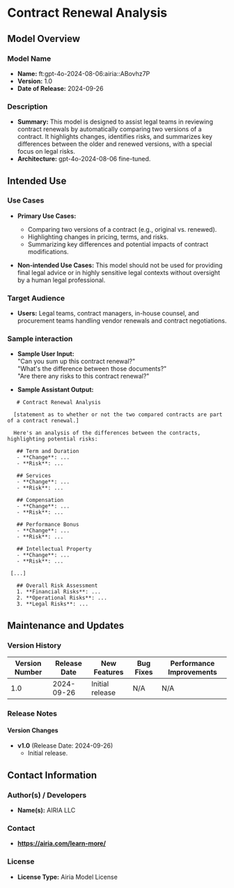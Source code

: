 # Contract Renewal Analysis

## Model Overview

### Model Name
- **Name:** ft:gpt-4o-2024-08-06:airia::ABovhz7P
- **Version:** 1.0
- **Date of Release:** 2024-09-26

### Description
- **Summary:** This model is designed to assist legal teams in reviewing contract renewals by automatically comparing two versions of a contract. It highlights changes, identifies risks, and summarizes key differences between the older and renewed versions, with a special focus on legal risks. 
- **Architecture:**  gpt-4o-2024-08-06 fine-tuned.

## Intended Use

### Use Cases
- **Primary Use Cases:**
  - Comparing two versions of a contract (e.g., original vs. renewed).
  - Highlighting changes in pricing, terms, and risks.
  - Summarizing key differences and potential impacts of contract modifications.
  
- **Non-intended Use Cases:** This model should not be used for providing final legal advice or in highly sensitive legal contexts without oversight by a human legal professional.

### Target Audience
- **Users:** Legal teams, contract managers, in-house counsel, and procurement teams handling vendor renewals and contract negotiations.

### Sample interaction
- **Sample User Input:**  
  "Can you sum up this contract renewal?"  
  "What's the difference between those documents?"  
  "Are there any risks to this contract renewal?"
  
- **Sample Assistant Output:**
 ```
    # Contract Renewal Analysis

   [statement as to whether or not the two compared contracts are part of a contract renewal.] 
   
   Here's an analysis of the differences between the contracts, highlighting potential risks:

    ## Term and Duration
    - **Change**: ...
    - **Risk**: ...

    ## Services
    - **Change**: ...
    - **Risk**: ...

    ## Compensation
    - **Change**: ...
    - **Risk**: ...

    ## Performance Bonus
    - **Change**: ...
    - **Risk**: ...

    ## Intellectual Property
    - **Change**: ...
    - **Risk**: ...

  [...]

    ## Overall Risk Assessment
    1. **Financial Risks**: ...
    2. **Operational Risks**: ...
    3. **Legal Risks**: ...

```
## Maintenance and Updates

### Version History
| Version Number | Release Date | New Features                  | Bug Fixes                   | Performance Improvements     |
|----------------|--------------|-------------------------------|-----------------------------|------------------------------|
| 1.0            | 2024-09-26  | Initial release               | N/A | N/A |


### Release Notes
#### Version Changes
- **v1.0** (Release Date: 2024-09-26)
  - Initial release.


## Contact Information

### Author(s) / Developers
- **Name(s):** AIRIA LLC

### Contact
- **https://airia.com/learn-more/** 

### License
- **License Type:** Airia Model License
